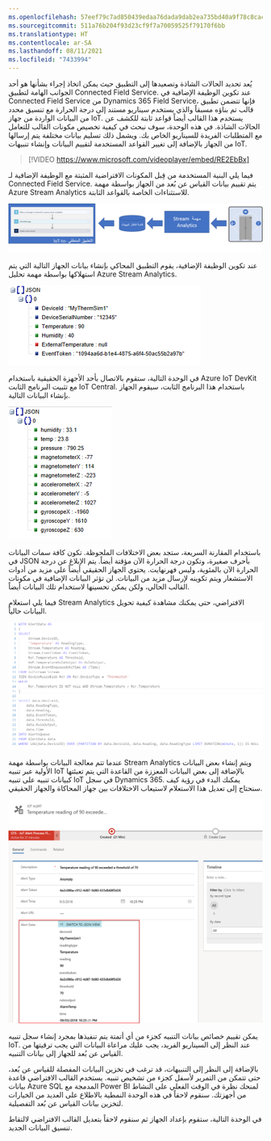 ```yaml
---
ms.openlocfilehash: 57eef79c7ad850439edaa76dada9dab2ea735bd40a9f78c8cacd7505e22aa6f4
ms.sourcegitcommit: 511a76b204f93d23cf9f7a70059525f79170f6bb
ms.translationtype: HT
ms.contentlocale: ar-SA
ms.lasthandoff: 08/11/2021
ms.locfileid: "7433994"
---
```

يُعد تحديد الحالات الشاذة وتصعيدها إلى التطبيق حيث يمكن اتخاذ إجراء بشأنها هو أحد الجوانب الهامة لتطبيق Connected Field Service. عند تكوين الوظيفة الإضافية في Connected Field Service من Dynamics 365 Field Service، فإنها تتضمن تطبيق قالب تم بناؤه مسبقاً والذي يستخدم سيناريو مستند إلى درجة الحرارة مع تنسيق محدد من البيانات الواردة من جهاز IoT. يستخدم هذا القالب أيضاً قواعد ثابتة للكشف عن الحالات الشاذة. في هذه الوحدة، سوف نبحث في كيفية تخصيص مكونات القالب للتعامل مع المتطلبات الفريدة للسيناريو الخاص بك. ويشمل ذلك تسليم بيانات مختلفة يتم إرسالها من الجهاز بالإضافة إلى تغيير القواعد المستخدمة لتقييم البيانات وإنشاء تنبيهات IoT.

> [!VIDEO https://www.microsoft.com/videoplayer/embed/RE2EbBx]

فيما يلي البنية المستخدمة من قِبل المكونات الافتراضية المثبتة مع الوظيفة الإضافية لـ Connected Field Service. يتم تقييم بيانات القياس عن بُعد من الجهاز بواسطة مهمة Azure Stream Analytics للاستثناءات الخاصة بالقواعد الثابتة.

![مخطط البنية المستخدمة من قِبل المكونات الافتراضية المثبتة مع الوظيفة الإضافية لـ Connected Field Service.](../media/architecture.png)

عند تكوين الوظيفة الإضافية، يقوم التطبيق المحاكي بإنشاء بيانات الجهاز التالية التي يتم استهلاكها بواسطة مهمة تحليل Azure Stream Analytics.

![لقطة شاشة لبيانات الجهاز التي تم إنشاؤها بواسطة التطبيق المحاكي.](../media/device-data.png)

في الوحدة التالية، ستقوم بالاتصال بأحد الأجهزة الحقيقية باستخدام Azure IoT DevKit مع تثبيت البرنامج الثابت IoT Central. باستخدام هذا البرنامج الثابت، سيقوم الجهاز بإنشاء البيانات التالية.

![لقطة شاشة للبيانات التي تم إنشاؤها بواسطة الجهاز.](../media/generated-data.png)

باستخدام المقارنة السريعة، ستجد بعض الاختلافات الملحوظة.
تكون كافة سمات البيانات في JSON بأحرف صغيرة، وتكون درجة الحرارة الآن مؤقتة أيضاً. يتم الإبلاغ عن درجة الحرارة الآن بالمئوية، وليس فهرنهايت. يحتوي الجهاز الحقيقي أيضاً على مزيد من أدوات الاستشعار ويتم تكوينه لإرسال مزيد من البيانات. لن تؤثر البيانات الإضافية في مكونات القالب الحالي، ولكن يمكن تحسينها لاستخدام تلك البيانات أيضاً.

فيما يلي استعلام Stream Analytics الافتراضي، حتى يمكنك مشاهدة كيفية تحويل البيانات حالياً.

![لقطة شاشة لاستعلام Stream Analytics الافتراضي.](../media/default-query.png)

عندما تتم معالجة البيانات بواسطة مهمة Stream Analytics ويتم إنشاء بعض البيانات الأولية عبر تنبيه IoT بالإضافة إلى بعض البيانات المعززة من القاعدة التي يتم تعبئتها كبيانات تنبيه على تنبيه IoT في سجل Dynamics 365.
يمكنك البدء في رؤية كيف سنحتاج إلى تعديل هذا الاستعلام لاستيعاب الاختلافات بين جهاز المحاكاة والجهاز الحقيقي.

![لقطة شاشة لبيانات التنبيه على تنبيه IoT في سجل Dynamics 365.](../media/alert-data.png)

يمكن تقييم خصائص بيانات التنبيه كجزء من أي أتمتة يتم تنفيذها بمجرد إنشاء سجل تنبيه IoT. عند النظر إلى السيناريو الفريد، يجب عليك مراعاة البيانات التي يجب ترقيتها من القياس عن بُعد للجهاز إلى بيانات التنبيه.

بالإضافة إلى النظر إلى التنبيهات، قد ترغب في تخزين البيانات المفصلة للقياس عن بُعد، حتى تتمكن من التمرير لأسفل كجزء من تشخيص تنبيه. يستخدم القالب الافتراضي قاعدة بيانات Azure SQL المدمجة مع Power BI لمنحك نظرة في الوقت الفعلي على النشاط من أجهزتك. سنقوم لاحقاً في هذه الوحدة النمطية بالاطلاع على العديد من الخيارات لتخزين بيانات القياس عن بُعد التفصيلية.

في الوحدة التالية، ستقوم بإعداد الجهاز ثم سنقوم لاحقاً بتعديل القالب الافتراضي لالتقاط تنسيق البيانات الجديد.

